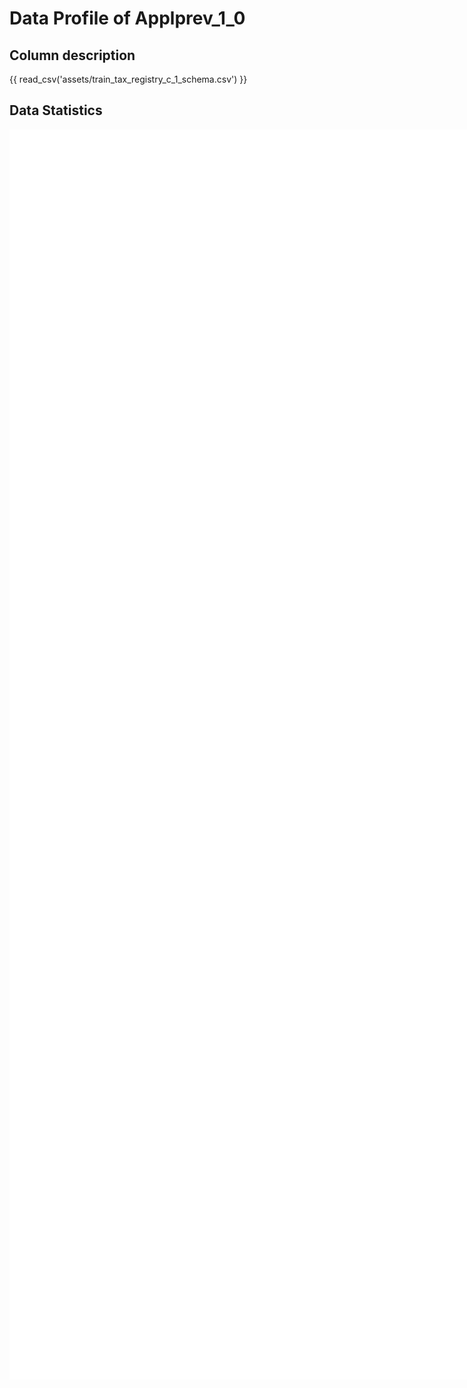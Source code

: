 # Data Profile of Applprev_1_0

## Column description

{{ read_csv('assets/train_tax_registry_c_1_schema.csv') }}

## Data Statistics

<iframe width=2800, height=2000 frameBorder=0 src="../assets/train_tax_registry_c_1_report.html"></iframe>

    
